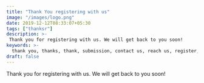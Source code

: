 ```yaml
---
title: "Thank You registering with us"
image: "/images/logo.png"
date: 2019-12-12T08:33:07+05:30
tags: ["thanksr"]
description: >-
 Thank you for registering with us. We will get back to you soon!
keywords: >-
  thank you, thanks, thank, submission, contact us, reach us, register, join, contact, enquiry, inquiry
draft: false
---
```


Thank you for registering with us. We will get back to you soon!
